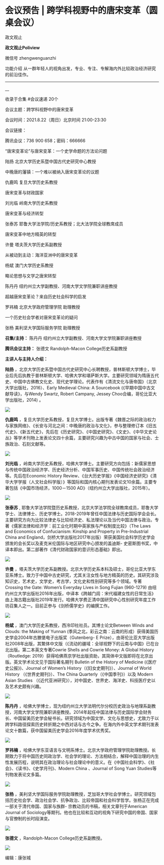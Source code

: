

#  会议预告 | 跨学科视野中的唐宋变革（圆桌会议）

政文观止  

**政文观止Poliview** 

微信号 zhengwenguanzhi

功能介绍 从一群年轻人的视角出发，专业、专注、专解海内外比较政治经济研究的前沿佳作。

____

__

收录于合集 #会议速递 20个

会议主题：跨学科视野中的唐宋变革

会议时间：2021.8.22（周日）北京时间 21:00-23:30

会议链接：

腾讯会议：736 900 658；密码：666666  
  
“唐宋变革论”与唐宋变革：一个史学命题的方法论问题

陆扬 北京大学历史系暨中国古代史研究中心教授

  

中晚唐的藩镇：一个难以被纳入唐宋变革论的议题

仇鹿鸣 复旦大学历史系教授

  

唐宋变革与财政国家

刘光临 岭南大学历史系教授

  

唐宋变革与经济转型

张泰苏 耶鲁大学法学院/历史系教授；北大法学院全球教席成员

  

唐宋变革中地方精英的转型

许曼 塔夫茨大学历史系副教授

  

从被动到主动：海洋亚洲中的唐宋变革

杨斌 澳门大学历史系教授

  

略论思想与文学之唐宋转型

陈丹丹 纽约州立大学副教授、河南大学文学院兼职讲座教授

  

超越唐宋变革论？来自历史社会科学的启发

罗祎楠 北京大学政府管理学院 助理教授

  

一个历史社会学者对唐宋变革论的疑问

张杨 美利坚大学国际服务学院 助理教授

  

 **召集/主持：** 陈丹丹 纽约州立大学副教授、河南大学文学院兼职讲座教授

 **腾讯会议主持：** 张德文 Randolph-Macon College历史系副教授

  

 **主讲人与主持人介绍：**

 **陆扬**
，北京大学历史系暨中国古代史研究中心长聘教授，普林斯顿大学博士，毕业后先后执教于普林斯顿大学、哈佛大学和堪萨斯大学。主要研究领域为隋唐五代史、中国中古佛教文化史、现代史学理论。代表作有《清流文化与唐帝国》（北京大学出版社，2016）、Early
Medieval China: A Sourcebook (《早期中国中古文献导读》，与Wendy Swartz, Robert Campany,
Jessey Choo合编，哥伦比亚大学出版社，2014) 。

![](images/74/2.jpeg)

 **仇鹿鸣**
，复旦大学历史系教授，复旦大学博士。出版专著《魏晋之际的政治权力与家族网络》、《长安与河北之间：中晚唐的政治与文化》，参与整理修订本《旧五代史》、《新五代史》，先后在《历史研究》、《中国史研究》、《文史》、《中华文史论丛》等学术刊物上发表论文四十余篇，主要研究兴趣为中古中国的国家与社会、士族政治、石刻文献等。

![](images/74/3.jpeg)

 **刘光临**
，岭南大学历史系教授，哈佛大学博士。主要研究方向包括：新儒家思想与传统中国政治经济学、历史经济分析、中国军事历史、中国传统社会政治经济等。先后在Economic
History
Review、《台大历史学报》《中国经济史研究》《清华大学学报（人文社会科学版）》等国际和国内核心期刊发表论文10余篇。主要专著包括《中国市场经济，1000－1500
AD》（纽约州立大学出版社，2015年）。

![](images/74/4.jpeg)

 **张泰苏** ,
耶鲁大学法学院暨历史系教授，北京大学法学院全球教席成员，耶鲁大学学士、法律博士、历史学博士。2018-2019年曾任中国法律与历史国际学会会长。主要研究方向为比较法律史与比较经济史、私法理论以及当代中国法律与政治。专著《儒家法律和经济学：前工业化时期中英家族与产权制度比较》（The
Laws and Economics of Confucianism: Kinship and Property in Pre-Industrial
China and England，剑桥大学出版社2017年出版）荣获美国社会科学历史学会颁发的会长奖以及麦克米伦国际与地区研究中心颁发的盖迪斯-
史密斯图书奖，中译本即出。第二部著作《清代财政国家的意识形态基础》即出。

![](images/74/5.jpeg)

 **许曼**
，塔夫茨大学历史系副教授。北京大学历史系本科及硕士，哥伦比亚大学东亚系博士。致力于中国中古史研究，尤其关注女性与地方精英的历史。其研究涉及知识史，艺术史，文学史，考古学，文化史和性别研究等多个领域。专著Crossing
the Gate: Women’s Everyday Lives in Song Fujian (960-1279)
由纽约州立大学出版社2016年出版，中译本《跨越门闾：宋代福建女性的日常生活》由上海古籍出版社2019年发行。哈佛大学费正清中国研究中心性别研究年度工作坊召集人之一。目前正参与《剑桥儒学史》的编撰工作。

![](images/74/6.jpeg)

 **杨斌** ，澳门大学历史系教授，西泠印社社员。其博士论文Between Winds and Clouds: the Making of Yunnan
(季风之北，彩云之南：云南的形成）获得美国历史学会2004年古滕堡电子出版奖（Gutenberg- E
Prize），由哥伦比亚大学出版社2008年出版，其繁体中文版（《流动的疆域：全球视野下的云南与中国》已在台北出版。第二本英文专著Cowrie Shells
and Cowrie Money: A Global History （Routledge:
2019）获得哈佛燕京学社出版资助，其简体中文版即将在北京出版。英文学术论文见于国际著名期刊 Bulletin of the History of
Medicine (《医疗史公报》)、Journal of Women’s History（《妇女史期刊》）、Journal of World
History （《世界史期刊》）、The China Quarterly（《中国季刊》）以及 Modern Asian Studies
（《近代亚洲研究》），对中国史、世界史、海洋史、科技医疗史以及艺术史颇有兴趣。

![](images/74/7.jpeg)

 **陈丹丹**
，哈佛大学博士，现为纽约州立大学法明代尔分校历史政治与地理系副教授，河南大学文学院兼职讲座教授。2014年起任中国法律与历史国际学会财务长、中国留美历史学会秘书长。研究领域为中国文学、文化与思想史，尤致力于以跨学科路径探索历史转折期之中西对话与古今之争。在海内外中英文学术期刊发表论文十数篇，获中国留美历史学会2016年度学术优秀奖。

![](images/74/8.jpeg)

 **罗祎楠**
，哈佛大学东亚语言与文明系博士。北京大学政府管理学院助理教授。长期致力于将中国历史同政治学、社会学的理论、方法相结合，解释中国治理的内生性发展历程，说明其在政治理论与社会理论中的意义。在《中国社会科学》、《社会》、《读书》、《史学月刊》、Modern
China 、Journal of Song Yuan Studies等刊物发表论文多篇。

![](images/74/9.jpeg)

 **张杨**
，美利坚大学国际服务学院助理教授，芝加哥大学社会学博士。研究领域包括历史社会学、政治社会学、抗争政治、比较帝国和社会科学哲学。张杨正在完成一部关于清代帝国、国家与族群-
宗教动员的书稿，相关文章刊于American Journal of
Sociology等期刊。他也在比较和互动的视角下研究中国的帝国、国家与官僚制的长时段演变。

![](images/74/10.jpeg)

 **张德文** ，Randolph-Macon College历史系副教授。

![](images/74/11.png)

  

编辑：康张城

